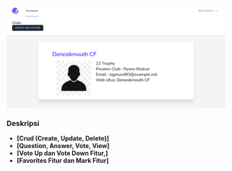 ![images](https://github.com/dolijonviter17/football-clubs/blob/master/public/app-image/soccer.png)



### Deskripsi

- **[Crud (Create, Update, Delete)]**
- **[Question, Answer, Vote, View]**
- **[Vote Up dan Vote Down Fitur,]**
- **[Favorites Fitur dan Mark Fitur]**
